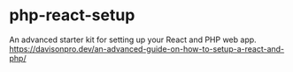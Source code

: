# php-react-setup
An advanced starter kit for setting up your React and PHP web app. 
https://davisonpro.dev/an-advanced-guide-on-how-to-setup-a-react-and-php/
